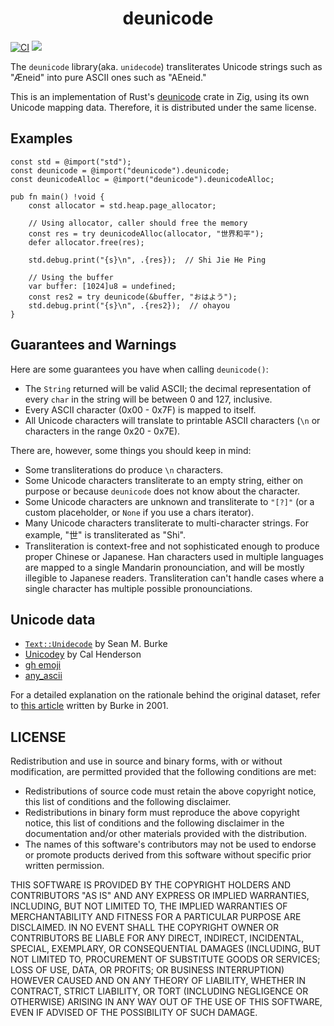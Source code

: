 <h1 align="center"> deunicode </h1>

[![CI](https://github.com/dying-will-bullet/deunicode/actions/workflows/ci.yaml/badge.svg)](https://github.com/dying-will-bullet/deunicode/actions/workflows/ci.yaml)
![](https://img.shields.io/badge/language-zig-%23ec915c)

The `deunicode` library(aka. `unidecode`) transliterates Unicode strings such as "Æneid" into pure
ASCII ones such as "AEneid."

This is an implementation of Rust's [deunicode](https://github.com/kornelski/deunicode) crate in Zig, using its own Unicode mapping data. Therefore, it is distributed under the same license.

## Examples

```zig
const std = @import("std");
const deunicode = @import("deunicode").deunicode;
const deunicodeAlloc = @import("deunicode").deunicodeAlloc;

pub fn main() !void {
    const allocator = std.heap.page_allocator;

    // Using allocator, caller should free the memory
    const res = try deunicodeAlloc(allocator, "世界和平");
    defer allocator.free(res);

    std.debug.print("{s}\n", .{res});  // Shi Jie He Ping

    // Using the buffer
    var buffer: [1024]u8 = undefined;
    const res2 = try deunicode(&buffer, "おはよう");
    std.debug.print("{s}\n", .{res2});  // ohayou
}
```

## Guarantees and Warnings

Here are some guarantees you have when calling `deunicode()`:

- The `String` returned will be valid ASCII; the decimal representation of
  every `char` in the string will be between 0 and 127, inclusive.
- Every ASCII character (0x00 - 0x7F) is mapped to itself.
- All Unicode characters will translate to printable ASCII characters
  (`\n` or characters in the range 0x20 - 0x7E).

There are, however, some things you should keep in mind:

- Some transliterations do produce `\n` characters.
- Some Unicode characters transliterate to an empty string, either on purpose
  or because `deunicode` does not know about the character.
- Some Unicode characters are unknown and transliterate to `"[?]"`
  (or a custom placeholder, or `None` if you use a chars iterator).
- Many Unicode characters transliterate to multi-character strings. For
  example, "世" is transliterated as "Shi".
- Transliteration is context-free and not sophisticated enough to produce proper Chinese or Japanese.
  Han characters used in multiple languages are mapped to a single Mandarin pronounciation,
  and will be mostly illegible to Japanese readers. Transliteration can't
  handle cases where a single character has multiple possible pronounciations.

## Unicode data

- [`Text::Unidecode`](http://search.cpan.org/~sburke/Text-Unidecode-1.30/lib/Text/Unidecode.pm) by Sean M. Burke
- [Unicodey](https://unicodey.com) by Cal Henderson
- [gh emoji](https://lib.rs/gh-emoji)
- [any_ascii](https://anyascii.com/)

For a detailed explanation on the rationale behind the original
dataset, refer to [this article](http://interglacial.com/~sburke/tpj/as_html/tpj22.html) written
by Burke in 2001.

## LICENSE

Redistribution and use in source and binary forms, with or without modification,
are permitted provided that the following conditions are met:

- Redistributions of source code must retain the above copyright notice, this
  list of conditions and the following disclaimer.
- Redistributions in binary form must reproduce the above copyright notice,
  this list of conditions and the following disclaimer in the documentation
  and/or other materials provided with the distribution.
- The names of this software's contributors may not be used to endorse or
  promote products derived from this software without specific prior written
  permission.

THIS SOFTWARE IS PROVIDED BY THE COPYRIGHT HOLDERS AND CONTRIBUTORS "AS IS" AND
ANY EXPRESS OR IMPLIED WARRANTIES, INCLUDING, BUT NOT LIMITED TO, THE IMPLIED
WARRANTIES OF MERCHANTABILITY AND FITNESS FOR A PARTICULAR PURPOSE ARE
DISCLAIMED. IN NO EVENT SHALL THE COPYRIGHT OWNER OR CONTRIBUTORS BE LIABLE FOR
ANY DIRECT, INDIRECT, INCIDENTAL, SPECIAL, EXEMPLARY, OR CONSEQUENTIAL DAMAGES
(INCLUDING, BUT NOT LIMITED TO, PROCUREMENT OF SUBSTITUTE GOODS OR SERVICES;
LOSS OF USE, DATA, OR PROFITS; OR BUSINESS INTERRUPTION) HOWEVER CAUSED AND ON
ANY THEORY OF LIABILITY, WHETHER IN CONTRACT, STRICT LIABILITY, OR TORT
(INCLUDING NEGLIGENCE OR OTHERWISE) ARISING IN ANY WAY OUT OF THE USE OF THIS
SOFTWARE, EVEN IF ADVISED OF THE POSSIBILITY OF SUCH DAMAGE.
